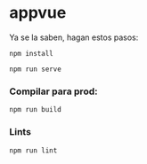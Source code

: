 # appvue

Ya se la saben, hagan estos pasos:
```
npm install
```


```
npm run serve
```

### Compilar para prod:
```
npm run build
```

### Lints 
```
npm run lint
```


